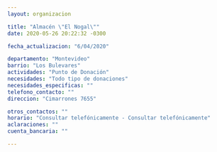 ```yaml
---
layout: organizacion

title: "Almacén \"El Nogal\""
date: 2020-05-26 20:22:32 -0300

fecha_actualizacion: "6/04/2020"

departamento: "Montevideo"
barrio: "Los Bulevares"
actividades: "Punto de Donación"
necesidades: "Todo tipo de donaciones"
necesidades_especificas: ""
telefono_contacto: ""
direccion: "Cimarrones 7655"

otros_contactos: ""
horario: "Consultar telefónicamente - Consultar telefónicamente"
aclaraciones: ""
cuenta_bancaria: ""

---
```

